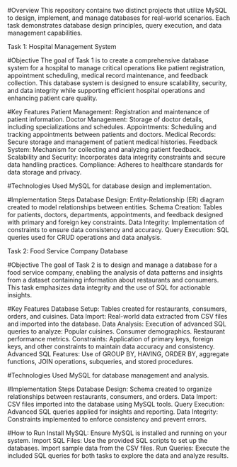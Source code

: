 #Overview
This repository contains two distinct projects that utilize MySQL to design, implement, and manage databases for real-world scenarios. Each task demonstrates database design principles, query execution, and data management capabilities.

Task 1: Hospital Management System

#Objective
The goal of Task 1 is to create a comprehensive database system for a hospital to manage critical operations like patient registration, appointment scheduling, medical record maintenance, and feedback collection. This database system is designed to ensure scalability, security, and data integrity while supporting efficient hospital operations and enhancing patient care quality.

#Key Features
Patient Management: Registration and maintenance of patient information.
Doctor Management: Storage of doctor details, including specializations and schedules.
Appointments: Scheduling and tracking appointments between patients and doctors.
Medical Records: Secure storage and management of patient medical histories.
Feedback System: Mechanism for collecting and analyzing patient feedback.
Scalability and Security: Incorporates data integrity constraints and secure data handling practices.
Compliance: Adheres to healthcare standards for data storage and privacy.

#Technologies Used
MySQL for database design and implementation.

#Implementation Steps
Database Design: Entity-Relationship (ER) diagram created to model relationships between entities.
Schema Creation: Tables for patients, doctors, departments, appointments, and feedback designed with primary and foreign key constraints.
Data Integrity: Implementation of constraints to ensure data consistency and accuracy.
Query Execution: SQL queries used for CRUD operations and data analysis.

Task 2: Food Service Company Database

#Objective
The goal of Task 2 is to design and manage a database for a food service company, enabling the analysis of data patterns and insights from a dataset containing information about restaurants and consumers. This task emphasizes data integrity and the use of SQL for actionable insights.

#Key Features
Database Setup: Tables created for restaurants, consumers, orders, and cuisines.
Data Import: Real-world data extracted from CSV files and imported into the database.
Data Analysis: Execution of advanced SQL queries to analyze:
Popular cuisines.
Consumer demographics.
Restaurant performance metrics.
Constraints: Application of primary keys, foreign keys, and other constraints to maintain data accuracy and consistency.
Advanced SQL Features: Use of GROUP BY, HAVING, ORDER BY, aggregate functions, JOIN operations, subqueries, and stored procedures.

#Technologies Used
MySQL for database management and analysis.

#Implementation Steps
Database Design: Schema created to organize relationships between restaurants, consumers, and orders.
Data Import: CSV files imported into the database using MySQL tools.
Query Execution: Advanced SQL queries applied for insights and reporting.
Data Integrity: Constraints implemented to enforce consistency and prevent errors.

#How to Run
Install MySQL: Ensure MySQL is installed and running on your system.
Import SQL Files:
Use the provided SQL scripts to set up the databases.
Import sample data from the CSV files.
Run Queries:
Execute the included SQL queries for both tasks to explore the data and analyze results.

